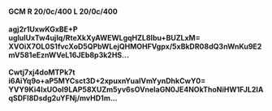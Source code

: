 #### GCM R 20/0c/400 L 20/0c/400
**agj2r1UxwKGxBE+P**<br/>**uglulUxTw4ujIq/RteXkXyAWEWLgqHZL8lbu+BUZLxM=**<br/>**XVOiX7OL0S1fvcXoD5QPbWLejQHMOHFVgpx/5xBkDR08dQ3nWnKu9E2mV581eEznWVeL16JEb8p3k2HS...**<br/><br/>
**Cwtj7xj4doMTPk7t**<br/>**i6AiYq9o+aP5MYCsct3D+2xpuxnYuaIVmYynDhkCwY0=**<br/>**YVY9Ki4IxUOoI9LAP58XUZm5yv6sOVneIaGN0JE4NOkThoNiHW1FJL2IAqSDFI8Dsdg2uYFNj/mvHD1m...**